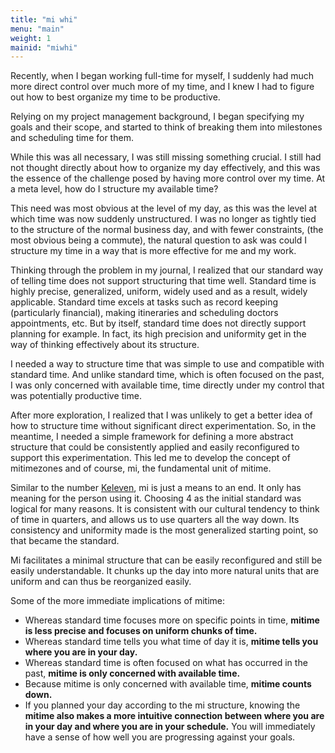 ```yaml
---
title: "mi whi"
menu: "main"
weight: 1 
mainid: "miwhi"
---
```


<div class="summary">

</div>

Recently, when I began working full-time for myself, I suddenly had much more direct control over much more of my time, and I knew I had to figure out how to best organize my time to be productive.

Relying on my project management background, I began specifying my goals and their scope, and started to think of breaking them into milestones and scheduling time for them.

While this was all necessary, I was still missing something crucial. I still had not thought directly about how to organize my day effectively, and this was the essence of the challenge posed by having more control over my time. At a meta level, how do I structure my available time?  

This need was most obvious at the level of my day, as this was the level at which time was now suddenly unstructured. I was no longer as tightly tied to the structure of the normal business day, and with fewer constraints, (the most obvious being a commute), the natural question to ask was could I structure my time in a way that is more effective for me and my work. 

Thinking through the problem in my journal, I realized that our standard way of telling time does not support structuring that time well. Standard time is highly precise, generalized, uniform, widely used and as a result, widely applicable. Standard time excels at tasks such as record keeping (particularly financial), making itineraries and scheduling doctors appointments, etc. But by itself, standard time does not directly support planning for example. In fact, its high precision and uniformity get in the way of thinking effectively about its structure.
 
I needed a way to structure time that was simple to use and compatible with standard time. And unlike standard time, which is often focused on the past, I was only concerned with available time, time directly under my control that was potentially productive time.

After more exploration, I realized that I was unlikely to get a better idea of how to structure time without significant direct experimentation. So, in the meantime, I needed a simple framework for defining a more abstract structure that could be consistently applied and easily reconfigured to support this experimentation. This led me to develop the concept of mitimezones and of course, mi, the fundamental unit of mitime.

Similar to the number [Keleven](https://en.wikipedia.org/wiki/Kevin_Malone), mi is just a means to an end. It only has meaning for the person using it. Choosing 4 as the initial standard was logical for many reasons. It is consistent with our cultural tendency to think of time in quarters, and allows us to use quarters all the way down. Its consistency and uniformity made is the most generalized starting point, so that became the standard. 

Mi facilitates a minimal structure that can be easily reconfigured and still be easily understandable. It chunks up the day into more natural units that are uniform and can thus be reorganized easily.

Some of the more immediate implications of mitime:
- Whereas standard time focuses more on specific points in time, **mitime is less precise and focuses on uniform chunks of time.**
- Whereas standard time tells you what time of day it is, **mitime tells you where you are in your day.**
- Whereas standard time is often focused on what has occurred in the past, **mitime is only concerned with available time.**
- Because mitime is only concerned with available time, **mitime counts down.**
- If you planned your day according to the mi structure, knowing the **mitime also makes a more intuitive connection between where you are in your day and where you are in your schedule.** You will immediately have a sense of how well you are progressing against your goals.   


